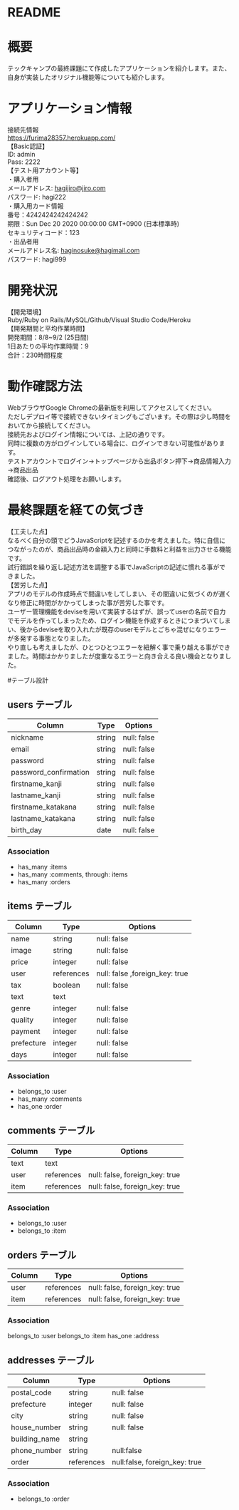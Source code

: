 # README  
  
# 概要  

テックキャンプの最終課題にて作成したアプリケーションを紹介します。また、自身が実装したオリジナル機能等についても紹介します。  
  
# アプリケーション情報
  
接続先情報  
https://furima28357.herokuapp.com/  
【Basic認証】  
ID: admin  
Pass: 2222  
【テスト用アカウント等】  
・購入者用  
メールアドレス:  hagijiro@jiro.com  
パスワード:  hagi222  
・購入用カード情報  
番号：4242424242424242  
期限：Sun Dec 20 2020 00:00:00 GMT+0900 (日本標準時)  
セキュリティコード：123  
・出品者用  
メールアドレス名: haginosuke@hagimail.com  
パスワード: hagi999  

# 開発状況  
【開発環境】  
Ruby/Ruby on Rails/MySQL/Github/Visual Studio Code/Heroku  
【開発期間と平均作業時間】  
開発期間：8/8~9/2 (25日間)  
1日あたりの平均作業時間：9  
合計：230時間程度  

# 動作確認方法
WebブラウザGoogle Chromeの最新版を利用してアクセスしてください。  
ただしデプロイ等で接続できないタイミングもございます。その際は少し時間をおいてから接続してください。  
接続先およびログイン情報については、上記の通りです。  
同時に複数の方がログインしている場合に、ログインできない可能性があります。  
テストアカウントでログイン→トップページから出品ボタン押下→商品情報入力→商品出品  
確認後、ログアウト処理をお願いします。  

# 最終課題を経ての気づき  
【工夫した点】  
なるべく自分の頭でどうJavaScriptを記述するのかを考えました。特に自信につながったのが、商品出品時の金額入力と同時に手数料と利益を出力させる機能です。  
試行錯誤を繰り返し記述方法を調整する事でJavaScriptの記述に慣れる事ができました。  
【苦労した点】  
アプリのモデルの作成時点で間違いをしてしまい、その間違いに気づくのが遅くなり修正に時間がかかってしまった事が苦労した事です。  
ユーザー管理機能をdeviseを用いて実装するはずが、誤ってuserの名前で自力でモデルを作ってしまったため、ログイン機能を作成するときにつまづいてしまい、後からdeviseを取り入れたが既存のuserモデルとごちゃ混ぜになりエラーが多発する事態となりました。  
やり直しも考えましたが、ひとつひとつエラーを紐解く事で乗り越える事ができました。時間はかかりましたが度重なるエラーと向き合える良い機会となりました。  
  
#テーブル設計

## users テーブル

| Column                | Type    | Options     |
| --------------------- | ------- | ----------- |
| nickname              | string  | null: false |
| email                 | string  | null: false |
| password              | string  | null: false |
| password_confirmation | string  | null: false |
| firstname_kanji       | string  | null: false |
| lastname_kanji        | string  | null: false |
| firstname_katakana    | string  | null: false |
| lastname_katakana     | string  | null: false |
| birth_day             | date    | null: false |



### Association

- has_many :items
- has_many :comments, through: items
- has_many :orders


## items テーブル

| Column     | Type       | Options                        |
| ---------  | ---------- | ------------------------------ |
| name       | string     | null: false                    |
| image      | string     | null: false                    |
| price      | integer    | null: false                    |
| user       | references | null: false ,foreign_key: true |
| tax        | boolean    | null: false                    |
| text       | text       |                                |
| genre      | integer    | null: false                    |
| quality    | integer    | null: false                    |
| payment    | integer    | null: false                    |
| prefecture | integer    | null: false                    |
| days       | integer    | null: false                    |

### Association

- belongs_to :user
- has_many :comments
- has_one :order

## comments テーブル

| Column  | Type       | Options                        |
| ------- | ---------- | ------------------------------ |
| text    | text       |                                |
| user    | references | null: false, foreign_key: true |
| item    | references | null: false, foreign_key: true |

### Association

- belongs_to :user
- belongs_to :item

## orders テーブル

| Column  | Type       | Options                        |
| ------- | ---------- | ------------------------------ |
| user    | references | null: false, foreign_key: true |
| item    | references | null: false, foreign_key: true |

### Association

belongs_to :user
belongs_to :item
has_one :address

## addresses テーブル

| Column         | Type       | Options                       |
| -------------- | ---------- | ----------------------------- |
| postal_code    | string     | null: false                   |
| prefecture     | integer    | null: false                   |
| city           | string     | null: false                   |
| house_number   | string     | null: false                   |
| building_name  | string     |                               |
| phone_number   | string     | null:false                    |
| order          | references | null:false, foreign_key: true |

### Association

- belongs_to :order
